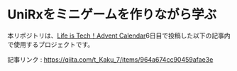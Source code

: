 # UniRxをミニゲームを作りながら学ぶ

本リポジトリは、[Life is Tech！Advent Calendar](https://qiita.com/advent-calendar/2020/life-is-tech)6日目で投稿した以下の記事内で使用するプロジェクトです。

記事リンク : https://qiita.com/t_Kaku_7/items/964a674cc90459afae3e
